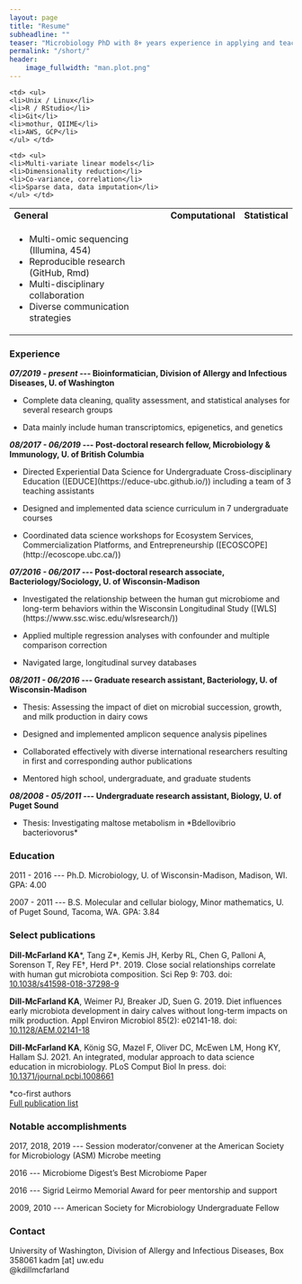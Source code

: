 ```yaml
---
layout: page
title: "Resume"
subheadline: ""
teaser: "Microbiology PhD with 8+ years experience in applying and teaching data science to biological problems. Expertise in next-generation sequencing including library generation, data processing, and statistical analysis. Effective communicator to both expert and novice audiences with experience teaching one-on-one and in large courses. Specific skills include:"
permalink: "/short/"
header:
    image_fullwidth: "man.plot.png"
---
```


<table border="0">
 <tr>
    <td><b style="font-size:16px">General</b></td>
    <td><b style="font-size:16px">Computational</b></td>
    <td><b style="font-size:16px">Statistical</b></td>
 </tr>
 <tr>
    <td> <ul>
    <li>Multi-omic sequencing (Illumina, 454)</li>
    <li>Reproducible research (GitHub, Rmd)</li>
    <li>Multi-disciplinary collaboration</li>
    <li>Diverse communication strategies</li>
    </ul> </td>
    
    <td> <ul>
    <li>Unix / Linux</li>
    <li>R / RStudio</li>
    <li>Git</li>
    <li>mothur, QIIME</li>
    <li>AWS, GCP</li>
    </ul> </td>
    
    <td> <ul>
    <li>Multi-variate linear models</li>
    <li>Dimensionality reduction</li>
    <li>Co-variance, correlation</li>
    <li>Sparse data, data imputation</li>
    </ul> </td>
 </tr>
</table>

### Experience

__*07/2019 - present* --- Bioinformatician, Division of Allergy and Infectious Diseases, U. of Washington__

<ul><li>Complete data cleaning, quality assessment, and statistical analyses for several research groups</li></ul>
<ul><li>Data mainly include human transcriptomics, epigenetics, and genetics</li></ul>

__*08/2017 - 06/2019*	--- Post-doctoral research fellow, Microbiology & Immunology, U. of British Columbia__

<ul><li>Directed Experiential Data Science for Undergraduate Cross-disciplinary Education ([EDUCE](https://educe-ubc.github.io/)) including a team of 3 teaching assistants</li></ul>
<ul><li>Designed and implemented data science curriculum in 7 undergraduate courses</li></ul>
<ul><li>Coordinated data science workshops for Ecosystem Services, Commercialization Platforms, and Entrepreneurship ([ECOSCOPE](http://ecoscope.ubc.ca/))</li></ul>

__*07/2016 - 06/2017*	--- Post-doctoral research associate, Bacteriology/Sociology, U. of Wisconsin-Madison__
<ul><li>Investigated the relationship between the human gut microbiome and long-term behaviors within the Wisconsin Longitudinal Study ([WLS](https://www.ssc.wisc.edu/wlsresearch/))</li></ul>
<ul><li>Applied multiple regression analyses with confounder and multiple comparison correction</li></ul>
<ul><li>Navigated large, longitudinal survey databases </li></ul> 

__*08/2011 - 06/2016*	--- Graduate research assistant, Bacteriology, U. of Wisconsin-Madison__
<ul><li>Thesis: Assessing the impact of diet on microbial succession, growth, and milk production in dairy cows</li></ul>
<ul><li>Designed and implemented amplicon sequence analysis pipelines</li></ul>
<ul><li>Collaborated effectively with diverse international researchers resulting in first and corresponding author publications</li></ul>
<ul><li>Mentored high school, undergraduate, and graduate students </li></ul> 

__*08/2008 - 05/2011* --- Undergraduate research assistant, Biology, U. of Puget Sound__
<ul><li>Thesis: Investigating maltose metabolism in *Bdellovibrio bacteriovorus*</li></ul>  


### Education

2011 - 2016	--- Ph.D. Microbiology, U. of Wisconsin-Madison, Madison, WI. GPA: 4.00

2007 - 2011	--- B.S. Molecular and cellular biology, Minor mathematics, U. of Puget Sound, Tacoma, WA. GPA: 3.84

### Select publications

**Dill-McFarland KA**\*, Tang Z\*, Kemis JH, Kerby RL, Chen G, Palloni A, Sorenson T, Rey FE†, Herd P†. 2019. Close social relationships correlate with human gut microbiota composition. Sci Rep 9: 703. doi: [10.1038/s41598-018-37298-9](https://www.nature.com/articles/s41598-018-37298-9)

 **Dill-McFarland KA**, Weimer PJ, Breaker JD, Suen G. 2019. Diet influences early microbiota development in dairy calves without long-term impacts on milk production. Appl Environ Microbiol 85(2): e02141-18. doi: [10.1128/AEM.02141-18](https://www.ncbi.nlm.nih.gov/pmc/articles/PMC6328763/)
 
**Dill-McFarland KA**, König SG, Mazel F, Oliver DC, McEwen LM, Hong KY, Hallam SJ. 2021. An integrated, modular approach to data science education in microbiology. PLoS Comput Biol In press. doi: [10.1371/journal.pcbi.1008661](https://doi.org/10.1371/journal.pcbi.1008661)

\*co-first authors  
[Full publication list](https://kdillmcfarland.github.io/pubs/)

### Notable accomplishments

2017, 2018, 2019 --- Session moderator/convener at the American Society for Microbiology (ASM) Microbe meeting

2016 --- Microbiome Digest’s Best Microbiome Paper

2016 --- Sigrid Leirmo Memorial Award for peer mentorship and support

2009, 2010 --- American Society for Microbiology Undergraduate Fellow

### Contact

University of Washington, Division of Allergy and Infectious Diseases, Box 358061
kadm [at] uw.edu  
@kdillmcfarland
